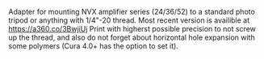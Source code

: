 Adapter for mounting NVX amplifier series (24/36/52) to a standard photo tripod or anything with 1/4"-20 thread.
Most recent version is availible at https://a360.co/3BwjiUj
Print with higherst possible precision to not screw up the thread, and also do not forget about horizontal hole expansion with some polymers (Cura 4.0+ has the option to set it).